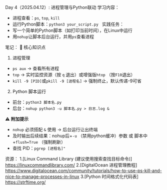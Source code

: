 Day 4（2025.04.12）: 进程管理与Python联动
学习内容：  
- 进程查看：`ps`, `top`, `kill`
- 运行Python脚本：`python3 your_script.py`  
实践任务：  
- 写一个简单的Python脚本（如打印当前时间），在Linux中运行  
- 用`nohup`让脚本后台运行，并用`ps`查看进程  

笔记： 
🔑 核心知识点 
1. 进程管理  
- `ps aux` → 查看所有进程  
- `top` → 实时监控资源（按 `q` 退出）或增强版`htop` （按`F10`退出）  
- `kill -9 [PID]`或`pkill -9 [进程名]` → 强制终止，默认传递-9可省  
2. Python 脚本运行  
- 前台：`python3 脚本名.py`  
- 后台：`nohup python3 -u 脚本名.py > 日志.log &`  

⚠️ **附加提示**  
- `nohup` 必须搭配 `&` 使用 → 后台运行让出终端  
- 及时输出后续结果：nohup后+`-u` （禁用python缓冲）参数
或 脚本中+`flush=True`  （强制刷新）
- 查找 PID：`pgrep [进程名]"`  

资源：
1.[Linux Command Library (建议使用搜索查找目标命令)]
https://linuxcommandlibrary.com/ 
2.[DigitalOcean 进程管理教程]
https://www.digitalocean.com/community/tutorials/how-to-use-ps-kill-and-nice-to-manage-processes-in-linux
3.[Python 时间格式化代码表]
https://strftime.org/
